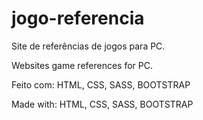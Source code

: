 # jogo-referencia

Site de referências de jogos para PC. 

Websites game references for PC.

Feito com: HTML, CSS, SASS, BOOTSTRAP

Made with: HTML, CSS, SASS, BOOTSTRAP
